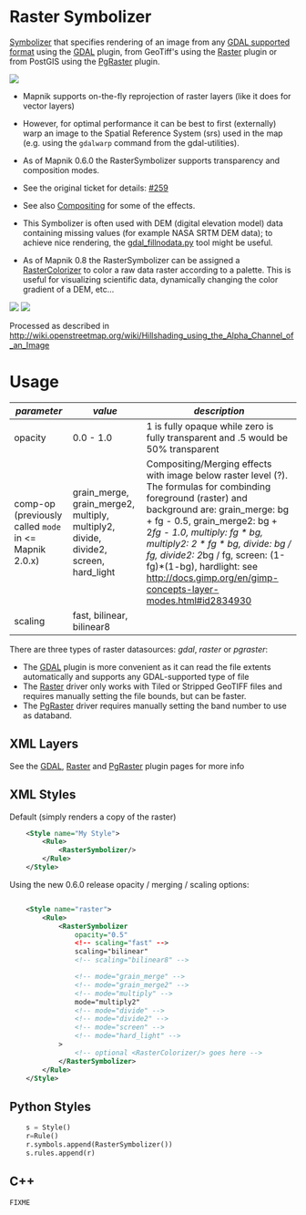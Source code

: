 # Raster Symbolizer

[Symbolizer](SymbologySupport) that specifies rendering of an image from any [GDAL supported format](http://www.gdal.org/formats_list.html) using the [GDAL](GDAL) plugin, from GeoTiff's using the [Raster](Raster) plugin or from PostGIS using the [PgRaster](PgRaster) plugin.

![](http://1.tiles.ump.waw.pl/ump_tiles/12/2265/1395.png)

* Mapnik supports on-the-fly reprojection of raster layers (like it does for vector layers)
* However, for optimal performance it can be best to first (externally) warp an image to the Spatial Reference System (srs) used in the map (e.g. using the `gdalwarp` command from the gdal-utilities).

* As of Mapnik 0.6.0 the RasterSymbolizer supports transparency and composition modes.
* See the original ticket for details: [#259](https://github.com/mapnik/mapnik/issues/259)
* See also [Compositing](Compositing) for some of the effects.

* This Symbolizer is often used with DEM (digital elevation model) data containing missing values (for example NASA SRTM DEM data); to achieve nice rendering, the [gdal_fillnodata.py](http://www.gdal.org/gdal_fillnodata.html) tool might be useful.

* As of Mapnik 0.8 the RasterSymbolizer can be assigned a [RasterColorizer](RasterColorizer) to color a raw data raster according to a palette. This is useful for visualizing scientific data, dynamically changing the color gradient of a DEM, etc...

![](http://1.tiles.ump.waw.pl/ump_tiles/12/2265/1395.png)
![](http://toolserver.org/~cmarqu/hill/12/2265/1395.png)

Processed as described in <http://wiki.openstreetmap.org/wiki/Hillshading_using_the_Alpha_Channel_of_an_Image>

# Usage

| *parameter*                                           | *value*                                                                             | *description*                                                                                                                                                                                                                                                                                                                                                                          |
| ----------------------------------------------------- | ----------------------------------------------------------------------------------- | -------------------------------------------------------------------------------------------------------------------------------------------------------------------------------------------------------------------------------------------------------------------------------------------------------------------------------------------------------------------------------------- |
| opacity                                               | 0.0 - 1.0                                                                           | 1 is fully opaque while zero is fully transparent and .5 would be 50% transparent                                                                                                                                                                                                                                                                                                      |
| comp-op (previously called `mode` in <= Mapnik 2.0.x) | grain_merge, grain_merge2, multiply, multiply2, divide, divide2, screen, hard_light | Compositing/Merging effects with image below raster level (?). The formulas for combinding foreground (raster) and background are: grain_merge: bg + fg - 0.5, grain_merge2: bg + 2*fg - 1.0, multiply: fg * bg, multiply2: 2 * fg * bg, divide: bg / fg, divide2: 2*bg / fg, screen: (1-fg)*(1-bg), hardlight: see <http://docs.gimp.org/en/gimp-concepts-layer-modes.html#id2834930> |
| scaling                                               | fast, bilinear, bilinear8                                                           |                                                                                                                                                                                                                                                                                                                                                                                        | fast: nearest neighbour, bilinear: bilinear interpolation for all 4 channels (RGBA), bilinear8 like bilinear, but only one channel assumed |

There are three types of raster datasources: *gdal*, *raster* or *pgraster*:

* The [GDAL](GDAL) plugin is more convenient as it can read the file extents automatically and supports any GDAL-supported type of file
* The [Raster](Raster) driver only works with Tiled or Stripped GeoTIFF files and requires manually setting the file bounds, but can be faster.
* The [PgRaster](PgRaster) driver requires manually setting the band number to use as databand.

## XML Layers

See the [GDAL](GDAL), [Raster](Raster) and [PgRaster](PgRaster) plugin pages for more info

## XML Styles

Default (simply renders a copy of the raster)

```xml
    <Style name="My Style">
        <Rule>
            <RasterSymbolizer/>
        </Rule>
    </Style>
```

Using the new 0.6.0 release opacity / merging / scaling options:

```xml

    <Style name="raster">
        <Rule>
            <RasterSymbolizer
                opacity="0.5"
                <!-- scaling="fast" -->
                scaling="bilinear"
                <!-- scaling="bilinear8" -->

                <!-- mode="grain_merge" -->
                <!-- mode="grain_merge2" -->
                <!-- mode="multiply" -->
                mode="multiply2"
                <!-- mode="divide" -->
                <!-- mode="divide2" -->
                <!-- mode="screen" -->
                <!-- mode="hard_light" -->
            >
                <!-- optional <RasterColorizer/> goes here -->
            </RasterSymbolizer>
        </Rule>
    </Style>
```

## Python Styles

```python
    s = Style()
    r=Rule()
    r.symbols.append(RasterSymbolizer())
    s.rules.append(r)
```

## C++

` FIXME `
